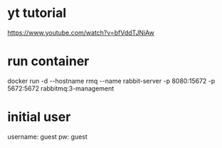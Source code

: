 # yt tutorial
https://www.youtube.com/watch?v=bfVddTJNiAw

# run container
docker run -d --hostname rmq --name rabbit-server -p 8080:15672 -p 5672:5672 rabbitmq:3-management

# initial user
username: guest 
pw: guest
